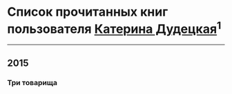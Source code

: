 # Список прочитанных книг пользователя [Катерина Дудецкая](http://my.mail.ru/mail/revoluti0n/)<sup>1</sup>
---

## 2015

### Три товарища



